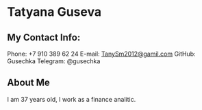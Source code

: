 # Tatyana Guseva #
## My Contact Info: ##
Phone: +7 910 389 62 24
E-mail: TanySm2012@gamil.com
GitHub: Gusechka
Telegram: @gusechka
## About Me ##
I am 37 years old, I work as a finance analitic. 